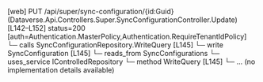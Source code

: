 [web] PUT /api/super/sync-configuration/{id:Guid}  (Dataverse.Api.Controllers.Super.SyncConfigurationController.Update)  [L142–L152] status=200 [auth=Authentication.MasterPolicy,Authentication.RequireTenantIdPolicy]
  └─ calls SyncConfigurationRepository.WriteQuery [L145]
  └─ write SyncConfiguration [L145]
    └─ reads_from SyncConfigurations
  └─ uses_service IControlledRepository<SyncConfiguration>
    └─ method WriteQuery [L145]
      └─ ... (no implementation details available)

